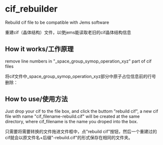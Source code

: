 # cif_rebuilder
Rebuild cif file to be compatible with Jems software

重建cif（晶体结构）文件，以使jems能读取老旧的cif晶体结构信息

## How it works/工作原理

remove line numbers in "_space_group_symop_operation_xyz" part of cif files

将cif文件中_space_group_symop_operation_xyz部分中原子占位信息前的行号删除：

## How to use/使用方法

Just drop your cif to the file box, and click the buttom "rebuild cif", a new cif file with name "cif_filename-rebuild.cif" will be created at the same directory, where cif_filename is the name you droped into the box.

只需要将需要转换的文件拖进文件框中，点"rebuild cif"按钮，然后一个重建过的cif就会以原文件名+后缀"-rebuild.cif"的形式保存在相同的文件夹。
